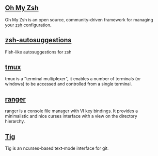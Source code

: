 ## [Oh My Zsh](https://github.com/robbyrussell/oh-my-zsh)

Oh My Zsh is an open source, community-driven framework for managing your [zsh](http://www.zsh.org/) configuration.

## [zsh-autosuggestions](https://github.com/zsh-users/zsh-autosuggestions)

Fish-like autosuggestions for zsh

## [tmux](https://github.com/tmux/tmux)

tmux is a "terminal multiplexer", it enables a number of terminals (or windows)
to be accessed and controlled from a single terminal.

## [ranger](https://github.com/ranger/ranger)

ranger is a console file manager with VI key bindings. It provides a minimalistic and nice curses interface with a view on the directory hierarchy.

## [Tig](https://github.com/jonas/tig)

Tig is an ncurses-based text-mode interface for git.